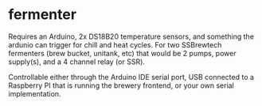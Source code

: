 # fermenter

Requires an Arduino, 2x DS18B20 temperature sensors, and something the ardunio can trigger for chill and heat cycles. For two SSBrewtech fermenters (brew bucket, unitank, etc) that would be 2 pumps, power supply(s), and a 4 channel relay (or SSR).

Controllable either through the Arduino IDE serial port, USB connected to a Raspberry PI that is running the brewery frontend, or your own serial implementation.
